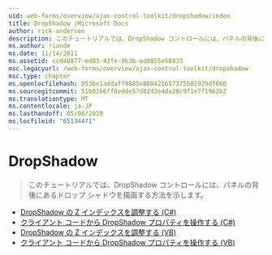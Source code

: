 ```yaml
---
uid: web-forms/overview/ajax-control-toolkit/dropshadow/index
title: DropShadow |Microsoft Docs
author: rick-anderson
description: このチュートリアルでは、DropShadow コントロールには、パネルの背後にあるドロップ シャドウを描画する方法を示します。
ms.author: riande
ms.date: 11/14/2011
ms.assetid: ccd48877-ed83-43fe-9b3b-ed8855e58833
msc.legacyurl: /web-forms/overview/ajax-control-toolkit/dropshadow
msc.type: chapter
ms.openlocfilehash: 053be1addaff9685e860421657375b02929df666
ms.sourcegitcommit: 51b01b6ff8edde57d8243e4da28c9f1e7f1962b2
ms.translationtype: MT
ms.contentlocale: ja-JP
ms.lasthandoff: 05/06/2019
ms.locfileid: "65134471"
---
```

# <a name="dropshadow"></a>DropShadow

> このチュートリアルでは、DropShadow コントロールには、パネルの背後にあるドロップ シャドウを描画する方法を示します。

- [DropShadow の Z インデックスを調整する (C#)](adjusting-the-z-index-of-a-dropshadow-cs.md)
- [クライアント コードから DropShadow プロパティを操作する (C#)](manipulating-dropshadow-properties-from-client-code-cs.md)
- [DropShadow の Z インデックスを調整する (VB)](adjusting-the-z-index-of-a-dropshadow-vb.md)
- [クライアント コードから DropShadow プロパティを操作する (VB)](manipulating-dropshadow-properties-from-client-code-vb.md)
